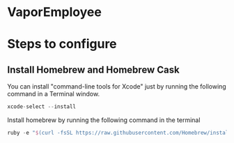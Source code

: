 # VaporEmployee


# Steps to configure
## Install Homebrew and Homebrew Cask

You can install "command-line tools for Xcode" just by running the following command in a Terminal window.
```swift
xcode-select --install
```

Install homebrew by running the following command in the terminal 
```swift
ruby -e "$(curl -fsSL https://raw.githubusercontent.com/Homebrew/install/master/install)"
```




  
